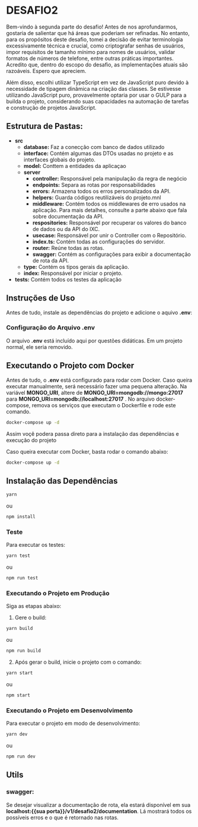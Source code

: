 # DESAFIO2

Bem-vindo à segunda parte do desafio! Antes de nos aprofundarmos, gostaria de salientar que há áreas que poderiam ser refinadas. No entanto, para os propósitos deste desafio, tomei a decisão de evitar terminologia excessivamente técnica e crucial, como criptografar senhas de usuários, impor requisitos de tamanho mínimo para nomes de usuários, validar formatos de números de telefone, entre outras práticas importantes. Acredito que, dentro do escopo do desafio, as implementações atuais são razoáveis. Espero que apreciem.

Além disso, escolhi utilizar TypeScript em vez de JavaScript puro devido à necessidade de tipagem dinâmica na criação das classes. Se estivesse utilizando JavaScript puro, provavelmente optaria por usar o GULP para a builda o projeto, considerando suas capacidades na automação de tarefas e construção de projetos JavaScript.

## Estrutura de Pastas:

- **src**
  - **database:** Faz a conecção com banco de dados utilizado
  - **interface:** Contém algumas das DTOs usadas no projeto e as interfaces globais do projeto.
  - **model:** Conttem a entidades da aplicaçao
  - **server**
    - **controller:** Responsável pela manipulação da regra de negócio
    - **endpoints:** Separa as rotas por responsabilidades
    - **errors:** Armazena todos os erros personalizados da API.
    - **helpers:** Guarda códigos reutilizáveis do projeto.mnl
    - **middleware:** Contém todos os middlewares de erro usados na aplicação. Para mais detalhes, consulte a parte abaixo que fala sobre documentação da API.
    - **respositories:** Responsável por recuperar os valores do banco de dados ou da API do IXC.
    - **usecase:** Responsável por unir o Controller com o Repositório.
    - **index.ts:** Contém todas as configurações do servidor.
    - **router:** Reúne todas as rotas.
    - **swagger:** Contém as configurações para exibir a documentação de rota da API.
  - **type:** Contém os tipos gerais da aplicação.
  - **index:** Responsável por iniciar o projeto.
- **tests:** Contém todos os testes da aplicação

## Instruções de Uso

Antes de tudo, instale as dependências do projeto e adicione o aquivo **.env**:

### Configuração do Arquivo **.env**

O arquivo **.env** está incluído aqui por questões didáticas. Em um projeto normal, ele seria removido.

## Executando o Projeto com Docker

Antes de tudo, o **.env** está configurado para rodar com Docker. Caso queira executar manualmente, será necessário fazer uma pequena alteração. Na variável **MONGO_URI**, altere de **MONGO_URI=mongodb://mongo:27017** para **MONGO_URI=mongodb://localhost:27017** . No arquivo docker-compose, remova os serviços que executam o Dockerfile e rode este comando.

```bash
docker-compose up -d
```

Assim voçê podera passa direto para a instalação das dependências e execução do projeto

Caso queira executar com Docker, basta rodar o comando abaixo:

```bash
docker-compose up -d
```

## Instalação das Dependências

```bash
yarn
```

ou

```bash
npm install
```

### Teste

Para executar os testes:

```bash
yarn test
```

ou

```bash
npm run test
```

### Executando o Projeto em Produção

Siga as etapas abaixo:

1. Gere o build:

```bash
yarn build
```

ou

```bash
npm run build
```

2. Após gerar o build, inicie o projeto com o comando:

```bash
yarn start
```

ou

```bash
npm start
```

### Executando o Projeto em Desenvolvimento

Para executar o projeto em modo de desenvolvimento:

```bash
yarn dev
```

ou

```bash
npm run dev
```

## Utils

### **swagger:**

Se desejar visualizar a documentação de rota, ela estará disponível em sua **localhost:{{sua porta}}/v1/desafio2/documentation**. Lá mostrará todos os possíveis erros e o que é retornado nas rotas.
